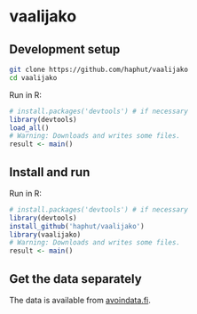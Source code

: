 # vaalijako

## Development setup

```sh
git clone https://github.com/haphut/vaalijako
cd vaalijako
```

Run in R:
```R
# install.packages('devtools') # if necessary
library(devtools)
load_all()
# Warning: Downloads and writes some files.
result <- main()
```

## Install and run

Run in R:
```R
# install.packages('devtools') # if necessary
library(devtools)
install_github('haphut/vaalijako')
library(vaalijako)
# Warning: Downloads and writes some files.
result <- main()
```

## Get the data separately

The data is available from [avoindata.fi](https://www.avoindata.fi/data/fi/dataset/rakennusten-aanestysalueet).
